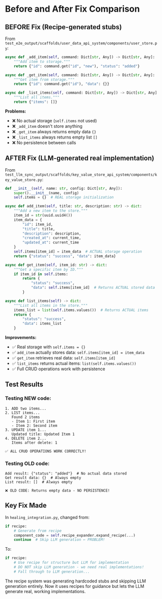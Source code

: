 # Before and After Fix Comparison

## BEFORE Fix (Recipe-generated stubs)

From `test_e2e_output/scaffolds/user_data_api_system/components/user_store.py`:

```python
async def _add_item(self, command: Dict[str, Any]) -> Dict[str, Any]:
    """Add item to storage."""
    return {"id": command.get("id", "new"), "status": "added"}

async def _get_item(self, command: Dict[str, Any]) -> Dict[str, Any]:
    """Get item from storage."""
    return {"id": command.get("id"), "data": {}}

async def _list_items(self, command: Dict[str, Any]) -> Dict[str, Any]:
    """List all items."""
    return {"items": []}
```

**Problems:**
- ❌ No actual storage (`self.items` not used)
- ❌ `_add_item` doesn't store anything
- ❌ `_get_item` always returns empty data `{}`
- ❌ `_list_items` always returns empty list `[]`
- ❌ No persistence between calls

## AFTER Fix (LLM-generated real implementation)

From `test_llm_sync_output/scaffolds/key_value_store_api_system/components/key_value_store.py`:

```python
def __init__(self, name: str, config: Dict[str, Any]):
    super().__init__(name, config)
    self.items = {}  # REAL storage initialization

async def add_item(self, title: str, description: str) -> dict:
    """Add a new item to the store."""
    item_id = str(uuid.uuid4())
    item_data = {
        "id": item_id,
        "title": title,
        "description": description,
        "created_at": current_time,
        "updated_at": current_time
    }
    self.items[item_id] = item_data  # ACTUAL storage operation
    return {"status": "success", "data": item_data}

async def get_item(self, item_id: str) -> dict:
    """Get a specific item by ID."""
    if item_id in self.items:
        return {
            "status": "success",
            "data": self.items[item_id]  # Returns ACTUAL stored data
        }

async def list_items(self) -> dict:
    """List all items in the store."""
    items_list = list(self.items.values())  # Returns ACTUAL items
    return {
        "status": "success",
        "data": items_list
    }
```

**Improvements:**
- ✅ Real storage with `self.items = {}`
- ✅ `add_item` actually stores data: `self.items[item_id] = item_data`
- ✅ `get_item` retrieves real data: `self.items[item_id]`
- ✅ `list_items` returns actual items: `list(self.items.values())`
- ✅ Full CRUD operations work with persistence

## Test Results

### Testing NEW code:
```
1. ADD two items...
2. LIST items...
   Found 2 items
   - Item 1: First item
   - Item 2: Second item
3. UPDATE item 1...
   Updated title: Updated Item 1
4. DELETE item 2...
   Items after delete: 1

✅ ALL CRUD OPERATIONS WORK CORRECTLY!
```

### Testing OLD code:
```
Add result: {"status": "added"}  # No actual data stored
Get result data: {}  # Always empty
List result: []  # Always empty

❌ OLD CODE: Returns empty data - NO PERSISTENCE!
```

## Key Fix Made

In `healing_integration.py`, changed from:
```python
if recipe:
    # Generate from recipe
    component_code = self.recipe_expander.expand_recipe(...)
    continue  # Skip LLM generation ← PROBLEM!
```

To:
```python
if recipe:
    # Use recipe for structure but LLM for implementation
    # DO NOT skip LLM generation - we need real implementations!
    # Fall through to LLM generation...
```

The recipe system was generating hardcoded stubs and skipping LLM generation entirely. Now it uses recipes for guidance but lets the LLM generate real, working implementations.